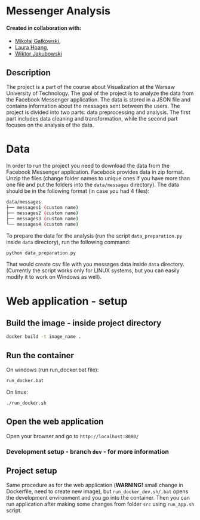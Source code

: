 # Messenger Analysis

#### Created in collaboration with:

- [Mikołaj Gałkowski](https://github.com/galkowskim),
- [Laura Hoang](https://github.com/hoanganhlinh),
- [Wiktor Jakubowski](https://github.com/WJakubowsk)

## Description

The project is a part of the course about Visualization at the Warsaw University of Technology. The goal of the project is to analyze the data from the Facebook Messenger application. The data is stored in a JSON file and contains information about the messages sent between the users. The project is divided into two parts: data preprocessing and analysis. The first part includes data cleaning and transformation, while the second part focuses on the analysis of the data.

# Data

In order to run the project you need to download the data from the Facebook Messenger application. Facebook provides data in zip format. Unzip the files (change folder names to unique ones if you have more than one file and put the folders into the `data/messages` directory). The data should be in the following format (in case you had 4 files):

```bash
data/messages
├── messages1 (custom name)
├── messages2 (custom name)
├── messages3 (custom name)
└── messages4 (custom name)
```

To prepare the data for the analysis (run the script `data_preparation.py` inside `data` directory), run the following command:
```bash
python data_preparation.py
```
That would create csv file with you messages data inside `data` directory. (Currently the script works only for LINUX systems, but you can easily modify it to work on Windows as well).

# Web application - setup

## Build the image - inside project directory
```bash
docker build -t image_name .
```
## Run the container
On windows (run run_docker.bat file):
```bash
run_docker.bat
```
On linux:
```bash
./run_docker.sh
```
## Open the web application
Open your browser and go to `http://localhost:8080/`

### Development setup - branch `dev` - for more information

## Project setup
Same procedure as for the web application (**WARNING!** small change in Dockerfile, need to create new image), but `run_docker_dev.sh/.bat` opens the development environment and you go into the container.
Then you can run application after making some changes from folder `src` using `run_app.sh` script.